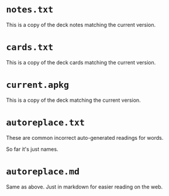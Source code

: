 # `notes.txt`
This is a copy of the deck notes matching the current version.

# `cards.txt`
This is a copy of the deck cards matching the current version.

# `current.apkg`
This is a copy of the deck matching the current version.

# `autoreplace.txt`
These are common incorrect auto-generated readings for words.

So far it's just names.

# `autoreplace.md`
Same as above. Just in markdown for easier reading on the web.